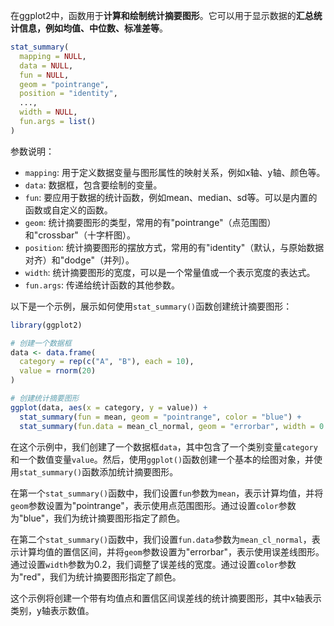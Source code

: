 在ggplot2中，函数用于**计算和绘制统计摘要图形**。它可以用于显示数据的**汇总统计信息，例如均值、中位数、标准差等**。
```R
stat_summary(
  mapping = NULL,
  data = NULL,
  fun = NULL,
  geom = "pointrange",
  position = "identity",
  ...,
  width = NULL,
  fun.args = list()
)
```

参数说明：
- `mapping`: 用于定义数据变量与图形属性的映射关系，例如x轴、y轴、颜色等。
- `data`: 数据框，包含要绘制的变量。
- `fun`: 要应用于数据的统计函数，例如mean、median、sd等。可以是内置的函数或自定义的函数。
- `geom`: 统计摘要图形的类型，常用的有"pointrange"（点范围图）和"crossbar"（十字杆图）。
- `position`: 统计摘要图形的摆放方式，常用的有"identity"（默认，与原始数据对齐）和"dodge"（并列）。
- `width`: 统计摘要图形的宽度，可以是一个常量值或一个表示宽度的表达式。
- `fun.args`: 传递给统计函数的其他参数。

以下是一个示例，展示如何使用`stat_summary()`函数创建统计摘要图形：

```R
library(ggplot2)

# 创建一个数据框
data <- data.frame(
  category = rep(c("A", "B"), each = 10),
  value = rnorm(20)
)

# 创建统计摘要图形
ggplot(data, aes(x = category, y = value)) +
  stat_summary(fun = mean, geom = "pointrange", color = "blue") +
  stat_summary(fun.data = mean_cl_normal, geom = "errorbar", width = 0.2, color = "red")
```

在这个示例中，我们创建了一个数据框`data`，其中包含了一个类别变量`category`和一个数值变量`value`。然后，使用`ggplot()`函数创建一个基本的绘图对象，并使用`stat_summary()`函数添加统计摘要图形。

在第一个`stat_summary()`函数中，我们设置`fun`参数为`mean`，表示计算均值，并将`geom`参数设置为"pointrange"，表示使用点范围图形。通过设置`color`参数为"blue"，我们为统计摘要图形指定了颜色。

在第二个`stat_summary()`函数中，我们设置`fun.data`参数为`mean_cl_normal`，表示计算均值的置信区间，并将`geom`参数设置为"errorbar"，表示使用误差线图形。通过设置`width`参数为0.2，我们调整了误差线的宽度。通过设置`color`参数为"red"，我们为统计摘要图形指定了颜色。

这个示例将创建一个带有均值点和置信区间误差线的统计摘要图形，其中x轴表示类别，y轴表示数值。